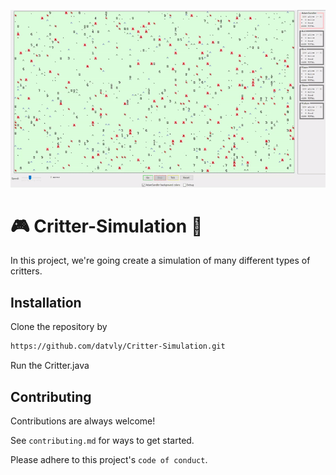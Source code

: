 


![App](https://github.com/datvly/Critter-Simulation/blob/main/Game.gif)


# 🎮 Critter-Simulation 🐤


In this project, we're going create a simulation of many different types of critters.


## Installation

Clone the repository by
```bash
https://github.com/datvly/Critter-Simulation.git
```
Run the Critter.java
    
## Contributing

Contributions are always welcome!

See `contributing.md` for ways to get started.

Please adhere to this project's `code of conduct`.

